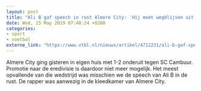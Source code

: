 ```yaml
---
layout: post
title: "Ali B gaf speech in rust Almere City: 'Hij moet wegblijven uit die kleedkamer'"
date: Wed, 15 May 2019 07:48:24 +0200
categories: 
- sport 
- voetbal 
externe_link: "https://www.vtbl.nl/nieuws/artikel/4712231/ali-b-gaf-speech-rust-almere-city-hij-moet-wegblijven-uit-die-kleedkamer"
---
```


Almere City ging gisteren in eigen huis met 1-2 onderuit tegen SC Cambuur. Promotie naar de eredivisie is daardoor niet meer mogelijk. Het meest opvallende van die wedstrijd was misschien we de speech van Ali B in de rust. De rapper was aanwezig in de kleedkamer van Almere City.
